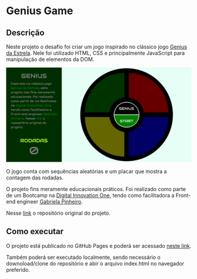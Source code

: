 # Genius Game

## Descrição

Neste projeto o desafio foi criar um jogo inspirado no clássico jogo [Genius da Estrela](https://www.estrela.com.br/genius). Nele foi utilizado HTML, CSS e principalmente JavaScript para manipulação de elementos da DOM.

![Tela do projeto](screen.png)

O jogo conta com sequências aleatórias e um placar que mostra a contagem das rodadas.

O projeto fins meramente educacionais práticos. Foi realizado como parte de um Bootcamp na [Digital Innovation One](https://www.dio.me/), tendo como facilitadora a Front-end engineer [Gabriela Pinheiro](href="https://www.linkedin.com/in/gabrielapinheiro129). 

Nesse [link](https://github.com/SpruceGabriela/genesis-dio) o repositório original do projeto.

## Como executar

O projeto está publicado no GitHub Pages e poderá ser acessado [neste link](https://edenpaulocruz.github.io/genius-game/).

Também poderá ser executado localmente, sendo necessário o downoload/clone do repositório e abir o arquivo index.html no navegador preferido.